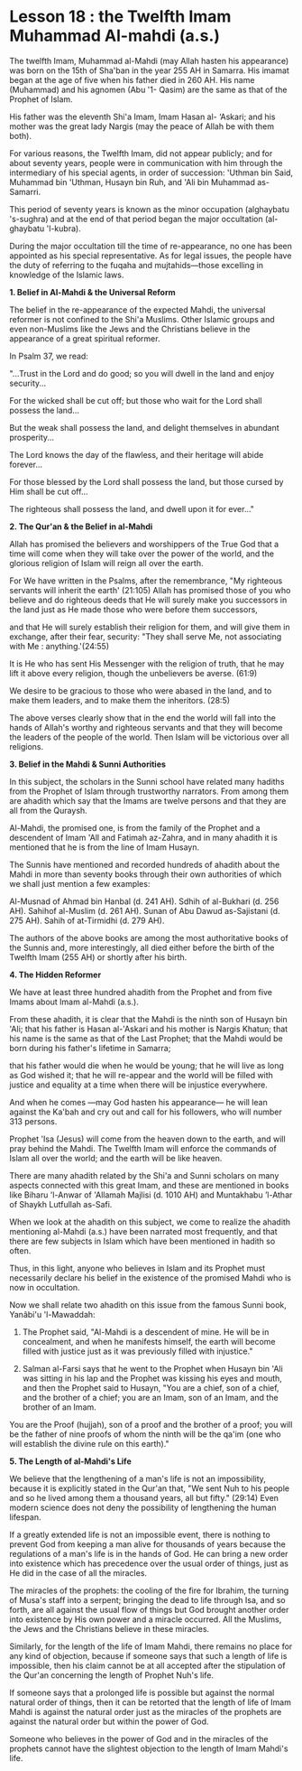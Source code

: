 Lesson 18 : the Twelfth Imam Muhammad Al-mahdi (a.s.)
=====================================================

The twelfth Imam, Muhammad al-Mahdi (may Allah hasten his appearance)
was born on the 15th of Sha'ban in the year 255 AH in Samarra. His
imamat began at the age of five when his father died in 260 AH. His name
(Muhammad) and his agnomen (Abu '1- Qasim) are the same as that of the
Prophet of Islam.

His father was the eleventh Shi'a Imam, Imam Hasan al- ‘Askari; and his
mother was the great lady Nargis (may the peace of Allah be with them
both).

For various reasons, the Twelfth Imam, did not appear publicly; and for
about seventy years, people were in communication with him through the
intermediary of his special agents, in order of succession: 'Uthman bin
Said, Muhammad bin 'Uthman, Husayn bin Ruh, and 'Ali bin Muhammad
as-Samarri.

This period of seventy years is known as the minor occupation
(alghaybatu 's-sughra) and at the end of that period began the major
occultation (al-ghaybatu 'l-kubra).

During the major occultation till the time of re-appearance, no one has
been appointed as his special representative. As for legal issues, the
people have the duty of referring to the fuqaha and mujtahids—those
excelling in knowledge of the Islamic laws.

**1. Belief in Al-Mahdi & the Universal Reform**

The belief in the re-appearance of the expected Mahdi, the universal
reformer is not confined to the Shi'a Muslims. Other Islamic groups and
even non-Muslims like the Jews and the Christians believe in the
appearance of a great spiritual reformer.

In Psalm 37, we read:

"...Trust in the Lord and do good; so you will dwell in the land and
enjoy security...

For the wicked shall be cut off; but those who wait for the Lord shall
possess the land...

But the weak shall possess the land, and delight themselves in abundant
prosperity...

The Lord knows the day of the flawless, and their heritage will abide
forever...

For those blessed by the Lord shall possess the land, but those cursed
by Him shall be cut off...

The righteous shall possess the land, and dwell upon it for ever..."

**2. The Qur'an & the Belief in al-Mahdi**

Allah has promised the believers and worshippers of the True God that a
time will come when they will take over the power of the world, and the
glorious religion of Islam will reign all over the earth.

For We have written in the Psalms, after the remembrance, "My righteous
servants will inherit the earth' (21:105) Allah has promised those of
you who believe and do righteous deeds that He will surely make you
successors in the land just as He made those who were before them
successors,

and that He will surely establish their religion for them, and will
give them in exchange, after their fear, security: "They shall serve Me,
not associating with Me : anything.'(24:55)

It is He who has sent His Messenger with the religion of truth, that he
may lift it above every religion, though the unbelievers be averse.
(61:9)

We desire to be gracious to those who were abased in the land, and to
make them leaders, and to make them the inheritors. (28:5)

The above verses clearly show that in the end the world will fall into
the hands of Allah's worthy and righteous servants and that they will
become the leaders of the people of the world. Then Islam will be
victorious over all religions.

**3. Belief in the Mahdi & Sunni Authorities**

In this subject, the scholars in the Sunni school have related many
hadiths from the Prophet of Islam through trustworthy narrators. From
among them are ahadith which say that the Imams are twelve persons and
that they are all from the Quraysh.

Al-Mahdi, the promised one, is from the family of the Prophet and a
descendent of Imam 'All and Fatimah az-Zahra, and in many ahadith it is
mentioned that he is from the line of Imam Husayn.

The Sunnis have mentioned and recorded hundreds of ahadith about the
Mahdi in more than seventy books through their own authorities of which
we shall just mention a few examples:

Al-Musnad of Ahmad bin Hanbal (d. 241 AH).
Sdhih of al-Bukhari (d. 256 AH).
Sahihof al-Muslim (d. 261 AH).
Sunan of Abu Dawud as-Sajistani (d. 275 AH).
Sahih of at-Tirmidhi (d. 279 AH).

The authors of the above books are among the most authoritative books
of the Sunnis and, more interestingly, all died either before the birth
of the Twelfth Imam (255 AH) or shortly after his birth.

**4. The Hidden Reformer**

We have at least three hundred ahadith from the Prophet and from five
Imams about Imam al-Mahdi (a.s.).

From these ahadith, it is clear that the Mahdi is the ninth son of
Husayn bin 'Ali; that his father is Hasan al-'Askari and his mother is
Nargis Khatun; that his name is the same as that of the Last Prophet;
that the Mahdi would be born during his father's lifetime in Samarra;

that his father would die when he would be young; that he will live as
long as God wished it; that he will re-appear and the world will be
filled with justice and equality at a time when there will be injustice
everywhere.

And when he comes —may God hasten his appearance— he will lean against
the Ka'bah and cry out and call for his followers, who will number 313
persons.

Prophet 'Isa (Jesus) will come from the heaven down to the earth, and
will pray behind the Mahdi. The Twelfth Imam will enforce the commands
of Islam all over the world; and the earth will be like heaven.

There are many ahadith related by the Shi'a and Sunni scholars on many
aspects connected with this great Imam, and these are mentioned in books
like Biharu 'l-Anwar of 'Allamah Majlisi (d. 1010 AH) and Muntakhabu
’l-Athar of Shaykh Lutfullah as-Safi.

When we look at the ahadith on this subject, we come to realize the
ahadith mentioning al-Mahdi (a.s.) have been narrated most frequently,
and that there are few subjects in Islam which have been mentioned in
hadith so often.

Thus, in this light, anyone who believes in Islam and its Prophet must
necessarily declare his belief in the existence of the promised Mahdi
who is now in occultation.

Now we shall relate two ahadith on this issue from the famous Sunni
book, Yanâbi'u 'l-Mawaddah:

1. The Prophet said, "Al-Mahdi is a descendent of mine. He will be in
concealment, and when he manifests himself, the earth will become filled
with justice just as it was previously filled with injustice."

2. Salman al-Farsi says that he went to the Prophet when Husayn bin
'Ali was sitting in his lap and the Prophet was kissing his eyes and
mouth, and then the Prophet said to Husayn, "You are a chief, son of a
chief, and the brother of a chief; you are an Imam, son of an Imam, and
the brother of an Imam.

You are the Proof (hujjah), son of a proof and the brother of a proof;
you will be the father of nine proofs of whom the ninth will be the
qa'im (one who will establish the divine rule on this earth)."

**5. The Length of al-Mahdi's Life**

We believe that the lengthening of a man's life is not an
impossibility, because it is explicitly stated in the Qur'an that, "We
sent Nuh to his people and so he lived among them a thousand years, all
but fifty." (29:14) Even modern science does not deny the possibility of
lengthening the human lifespan.

If a greatly extended life is not an impossible event, there is nothing
to prevent God from keeping a man alive for thousands of years because
the regulations of a man's life is in the hands of God. He can bring a
new order into existence which has precedence over the usual order of
things, just as He did in the case of all the miracles.

The miracles of the prophets: the cooling of the fire for Ibrahim, the
turning of Musa's staff into a serpent; bringing the dead to life
through Isa, and so forth, are all against the usual flow of things but
God brought another order into existence by His own power and a miracle
occurred. All the Muslims, the Jews and the Christians believe in these
miracles.

Similarly, for the length of the life of Imam Mahdi, there remains no
place for any kind of objection, because if someone says that such a
length of life is impossible, then his claim cannot be at all accepted
after the stipulation of the Qur'an concerning the length of Prophet
Nuh's life.

If someone says that a prolonged life is possible but against the
normal natural order of things, then it can be retorted that the length
of life of Imam Mahdi is against the natural order just as the miracles
of the prophets are against the natural order but within the power of
God.

Someone who believes in the power of God and in the miracles of the
prophets cannot have the slightest objection to the length of Imam
Mahdi's life.


